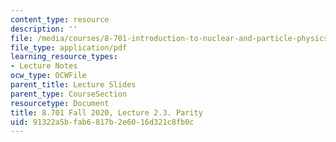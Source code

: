 ```yaml
---
content_type: resource
description: ''
file: /media/courses/8-701-introduction-to-nuclear-and-particle-physics-fall-2020/91322a5bfab6817b2e6016d321c8fb0c_MIT8_701f20_lec2.3.pdf
file_type: application/pdf
learning_resource_types:
- Lecture Notes
ocw_type: OCWFile
parent_title: Lecture Slides
parent_type: CourseSection
resourcetype: Document
title: 8.701 Fall 2020, Lecture 2.3. Parity
uid: 91322a5b-fab6-817b-2e60-16d321c8fb0c
---
```

